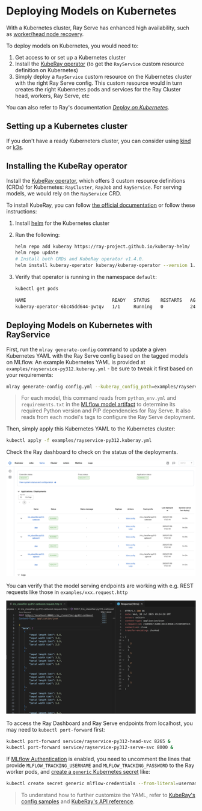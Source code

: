 # Deploying Models on Kubernetes

With a Kubernetes cluster, Ray Serve has enhanced high availability, such as [worker/head node recovery](https://docs.ray.io/en/latest/serve/production-guide/fault-tolerance.html).

To deploy models on Kubernetes, you would need to:
1. Get access to or set up a Kubernetes cluster
2. Install the [KubeRay operator](https://docs.ray.io/en/latest/cluster/kubernetes/getting-started.html) (to get the `RayService` custom resource definition on Kubernetes)
3. Simply deploy a `RayService` custom resource on the Kubernetes cluster with the right Ray Serve config. This custom resource would in turn creates the right Kubernetes pods and services for the Ray Cluster head, workers, Ray Serve, etc

You can also refer to Ray's documentation [*Deploy on Kubernetes*](https://docs.ray.io/en/latest/serve/production-guide/kubernetes.html).

## Setting up a Kubernetes cluster

If you don't have a ready Kuberneters cluster, you can consider using [kind](https://kind.sigs.k8s.io/) or [k3s](https://docs.k3s.io/).

## Installing the KubeRay operator

Install the [KubeRay operator](https://github.com/ray-project/kuberay), which offers 3 custom resource definitions (CRDs) for Kubernetes: `RayCluster`, `RayJob` and `RayService`. For serving models, we would rely on the `RayService` CRD. 

To install KubeRay, you can follow [the official documentation](https://docs.ray.io/en/latest/cluster/kubernetes/getting-started/kuberay-operator-installation.html) or follow these instructions:

1. Install [helm](https://helm.sh/docs/intro/install/) for the Kubernetes cluster

2. Run the following:
    ```sh
    helm repo add kuberay https://ray-project.github.io/kuberay-helm/
    helm repo update
    # Install both CRDs and KubeRay operator v1.4.0.
    helm install kuberay-operator kuberay/kuberay-operator --version 1.4.0
    ```

3. Verify that operator is running in the namespace `default`:
    ```sh
    kubectl get pods
    ```
    ```sh
    NAME                                READY   STATUS    RESTARTS   AGE
    kuberay-operator-6bc45dd644-gwtqv   1/1     Running   0          24s
    ```

## Deploying Models on Kubernetes with RayService 

First, run the `mlray generate-config` command to update a given Kubernetes YAML with the Ray Serve config based on the tagged models on MLflow. An example Kubernetes YAML is provided at `examples/rayservice-py312.kuberay.yml` - be sure to tweak it first based on your requirements:

```sh
mlray generate-config config.yml --kuberay_config_path=examples/rayservice-py312.kuberay.yml
```

> For each model, this command reads from `python_env.yml` and `requirements.txt` in the [MLflow model artifact](https://mlflow.org/docs/latest/ml/model/dependencies) to determine its required Python version and PIP dependencies for Ray Serve. It also reads from each model's tags to configure the Ray Serve deployment.

Then, simply apply this Kubernetes YAML to the Kubernetes cluster:

```sh
kubectl apply -f examples/rayservice-py312.kuberay.yml
```

Check the Ray dashboard to check on the status of the deployments. 

![](/examples/ray_serve_deployments.png)

You can verify that the model serving endpoints are working with e.g. REST requests like those in `examples/xxx.request.http`

![](/examples/model_http_request.png)

To access the Ray Dashboard and Ray Serve endpoints from localhost, you may need to `kubectl port-forward` first:
```sh
kubectl port-forward service/rayservice-py312-head-svc 8265 &
kubectl port-forward service/rayservice-py312-serve-svc 8000 &
```

If [MLflow Authentication](https://mlflow.org/docs/latest/ml/auth/) is enabled, you need to uncomment the lines that provide `MLFLOW_TRACKING_USERNAME` and `MLFLOW_TRACKING_PASSWORD` to the Ray worker pods, and [create a `generic` Kubernetes secret](https://kubernetes.io/docs/tasks/inject-data-application/distribute-credentials-secure/#define-container-environment-variables-using-secret-data) like:

```sh
kubectl create secret generic mlflow-credentials --from-literal=username='XXXXX' --from-literal=password='XXXXX'
```

> To understand how to further customize the YAML, refer to [KubeRay's config samples](https://github.com/ray-project/kuberay/tree/master/ray-operator/config/samples) and [KubeRay's API reference](https://ray-project.github.io/kuberay/reference/api/).